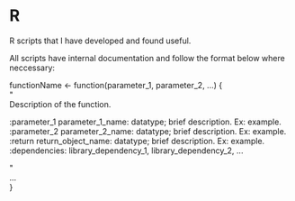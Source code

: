 # R

R scripts that I have developed and found useful. <br/>

All scripts have internal documentation and follow the format below where neccessary: <br/>

functionName <- function(parameter_1, parameter_2, ...) { <br/>
  " <br/>
  Description of the function. <br/>

  :parameter_1 parameter_1_name: datatype; brief description. Ex: example. <br/>
  :parameter_2 parameter_2_name: datatype; brief description. Ex: example. <br/>
  :return return_object_name: datatype; brief description. Ex: example. <br/>
  :dependencies: library_dependency_1, library_dependency_2, ... <br/>

  " <br/>
  ... <br/>
 } <br/>

